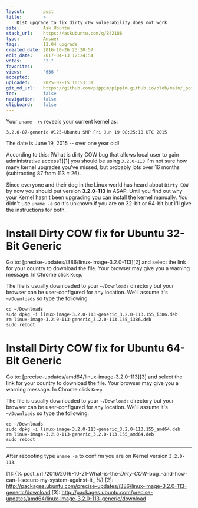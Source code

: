 ```yaml
---
layout:       post
title:        >
    Dist upgrade to fix dirty c0w vulnerability does not work
site:         Ask Ubuntu
stack_url:    https://askubuntu.com/q/842186
type:         Answer
tags:         12.04 upgrade
created_date: 2016-10-26 23:20:57
edit_date:    2017-04-13 12:24:54
votes:        "2 "
favorites:    
views:        "636 "
accepted:     
uploaded:     2025-02-15 10:53:31
git_md_url:   https://github.com/pippim/pippim.github.io/blob/main/_posts/2016/2016-10-26-Dist-upgrade-to-fix-dirty-c0w-vulnerability-does-not-work.md
toc:          false
navigation:   false
clipboard:    false
---
```


Your `uname -rv` reveals your current kernel as:

``` 
3.2.0-87-generic #125-Ubuntu SMP Fri Jun 19 08:25:10 UTC 2015
```

The date is June 19, 2015 -- over one year old!

According to this: [What is dirty COW bug that allows local user to gain administrative access?][1] you should be using `3.2.0-113` I'm not sure how many kernel upgrades you've missed, but probably lots over 16 months (subtracting 87 from 113 = 26).

Since everyone and their dog in the Linux world has heard about `Dirty COW` by now you should put version **3.2.0-113** in ASAP. Until you find out why your Kernel hasn't been upgrading you can install the kernel manually. You didn't use `uname -a` so it's unknown if you are on 32-bit or 64-bit but I'll give the instructions for both.

# Install Dirty COW fix for Ubuntu 32-Bit Generic

Go to: [precise-updates/i386/linux-image-3.2.0-113][2] and select the link for your country to download the file. Your browser may give you a warning message. In Chrome click `Keep`.

The file is usually downloaded to your `~/Downloads` directory but your browser can be user-configured for any location. We'll assume it's `~/Downloads` so type the following:

``` 
cd ~/Downloads
sudo dpkg -i linux-image-3.2.0-113-generic_3.2.0-113.155_i386.deb
rm linux-image-3.2.0-113-generic_3.2.0-113.155_i386.deb
sudo reboot
```

# Install Dirty COW fix for Ubuntu 64-Bit Generic

Go to: [precise-updates/amd64/linux-image-3.2.0-113][3] and select the link for your country to download the file. Your browser may give you a warning message. In Chrome click `Keep`.

The file is usually downloaded to your `~/Downloads` directory but your browser can be user-configured for any location. We'll assume it's `~/Downloads` so type the following:

``` 
cd ~/Downloads
sudo dpkg -i linux-image-3.2.0-113-generic_3.2.0-113.155_amd64.deb
rm linux-image-3.2.0-113-generic_3.2.0-113.155_amd64.deb
sudo reboot
```


----------


After rebooting type `uname -a` to confirm you are on Kernel version `3.2.0-113`.


  [1]: {% post_url /2016/2016-10-21-What-is-the-_Dirty-COW_-bug_-and-how-can-I-secure-my-system-against-it_ %}
  [2]: http://packages.ubuntu.com/precise-updates/i386/linux-image-3.2.0-113-generic/download
  [3]: http://packages.ubuntu.com/precise-updates/amd64/linux-image-3.2.0-113-generic/download
